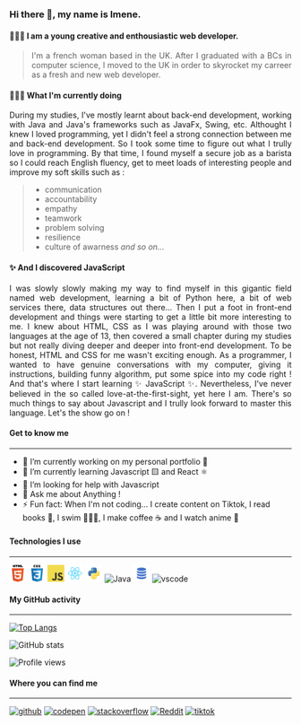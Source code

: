 ### Hi there 👋, my name is Imene.
####  👩🏻‍💻 I am a young creative and enthousiastic web developer.
><p align="justify">I'm a french woman based in the UK. After I graduated with a BCs in computer science, I moved to the UK in order to skyrocket my carreer as a fresh and new web developer.</p>

#### 🚶🏻‍♀️ What I'm currently doing 
<p align="justify">During my studies, I've mostly learnt about back-end development, working with Java and Java's frameworks such as JavaFx, Swing, etc. Althought I knew I loved programming, yet I didn't feel a strong connection between me and back-end development. So I took some time to figure out what I trully love in programming. By that time, I found myself a secure job as a barista so I could reach English fluency, get to meet loads of interesting people and improve my soft skills such as : 

>* communication
> * accountability
> * empathy
> * teamwork
> * problem solving
> * resilience
> * culture of awarness *and so on...* </p>

#### ✨ And I discovered JavaScript 
<p align="justify">I was slowly slowly making my way to find myself in this gigantic field named web development, learning a bit of Python here, a bit of web services there, data structures out there... Then I put a foot in front-end development and things were starting to get a little bit more interesting to me. I knew about HTML, CSS as I was playing around with those two languages at the age of 13, then covered a small chapter during my studies but not really diving deeper and deeper into front-end development. To be honest, HTML and CSS for me wasn't exciting enough. As a programmer, I wanted to have genuine conversations with my computer, giving it instructions, building funny algorithm, put some spice into my code right ! And that's where I start learning ✨ JavaScript ✨. Nevertheless, I've never believed in the so called love-at-the-first-sight, yet here I am. There's so much things to say about Javascript and I trully look forward to master this language. Let's the show go on !</p>


#### Get to know me
--- 
- 🔭 I’m currently working on my personal portfolio 📇
- 🌱 I’m currently learning Javascript 🟨 and React ⚛️
- 🤔 I’m looking for help with Javascript  
- 💬 Ask me about Anything ! 
- ⚡ Fun fact: When I'm not coding... I create content on Tiktok, I read books 📖, I swim 🏊🏻‍♀️, I make coffee ☕️ and I watch anime 🍥

#### Technologies I use
---  

<img src='https://raw.githubusercontent.com/github/explore/80688e429a7d4ef2fca1e82350fe8e3517d3494d/topics/html/html.png' alt='HTML' height = '30'> <img src='https://raw.githubusercontent.com/github/explore/80688e429a7d4ef2fca1e82350fe8e3517d3494d/topics/css/css.png' alt='CSS' height='30'> <img src='https://raw.githubusercontent.com/github/explore/80688e429a7d4ef2fca1e82350fe8e3517d3494d/topics/javascript/javascript.png' alt='Javascript' height='30'> <img src='https://raw.githubusercontent.com/github/explore/80688e429a7d4ef2fca1e82350fe8e3517d3494d/topics/react/react.png' alt='React' height='30'>
<img src='https://raw.githubusercontent.com/github/explore/80688e429a7d4ef2fca1e82350fe8e3517d3494d/topics/python/python.png' alt='Python' height='30'> <img src='https://github.com/abranhe/programming-languages-logos/blob/master/src/java/java_32x32.png?raw=true' alt='Java' height='30'> <img src='https://raw.githubusercontent.com/github/explore/80688e429a7d4ef2fca1e82350fe8e3517d3494d/topics/sql/sql.png' alt='SQL' height='30'> <img src='https://upload.wikimedia.org/wikipedia/commons/thumb/9/9a/Visual_Studio_Code_1.35_icon.svg/1024px-Visual_Studio_Code_1.35_icon.svg.png' alt='vscode' height='30'>



#### My GitHub activity 
---
[![Top Langs](https://github-readme-stats.vercel.app/api/top-langs/?username=imnblm)](https://github.com/anuraghazra/github-readme-stats)

![GitHub stats](https://github-readme-stats.vercel.app/api?username=imnblm&show_icons=true) 

![Profile views](https://gpvc.arturio.dev/imnblm)  

#### Where you can find me 
---
[<img src='https://cdn.jsdelivr.net/npm/simple-icons@3.0.1/icons/github.svg' alt='github' height='40'>](https://github.com/imeneboualami)   [<img src='https://cdn.jsdelivr.net/npm/simple-icons@3.0.1/icons/codepen.svg' alt='codepen' height='40'>](https://codepen.io/imeneboualami)  [<img src='https://cdn.jsdelivr.net/npm/simple-icons@3.0.1/icons/stackoverflow.svg' alt='stackoverflow' height='40'>](https://stackoverflow.com/users/imeneblmi)  [<img src='https://cdn.jsdelivr.net/npm/simple-icons@3.0.1/icons/reddit.svg' alt='Reddit' height='40'>](https://www.reddit.com/user/imnblmi)  [<img src='https://cdn.jsdelivr.net/npm/simple-icons@3.0.1/icons/tiktok.svg' alt='tiktok' height='40'>](https://www.tiktok.com/@imn_blmi?)

